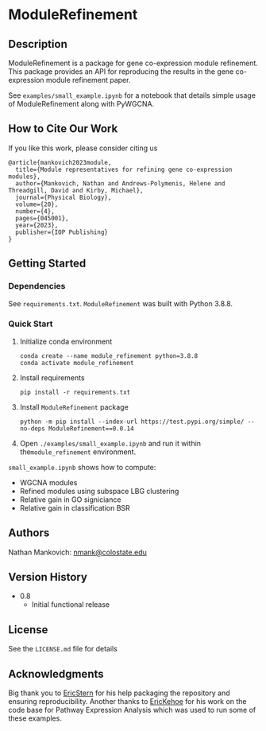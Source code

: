 # ModuleRefinement

## Description

ModuleRefinement is a package for gene co-expression module refinement. This package provides an API for reproducing the results in the gene co-expression module refinement paper.

See `examples/small_example.ipynb` for a notebook that details simple usage of ModuleRefinement along with PyWGCNA. 

## How to Cite Our Work

If you like this work, please consider citing us

```
@article{mankovich2023module,
  title={Module representatives for refining gene co-expression modules},
  author={Mankovich, Nathan and Andrews-Polymenis, Helene and Threadgill, David and Kirby, Michael},
  journal={Physical Biology},
  volume={20},
  number={4},
  pages={045001},
  year={2023},
  publisher={IOP Publishing}
}
```

## Getting Started

### Dependencies

See `requirements.txt`. `ModuleRefinement` was built with Python 3.8.8.

### Quick Start

1. Initialize conda environment

    ```
    conda create --name module_refinement python=3.8.8
    conda activate module_refinement
    ```

1. Install requirements

    ```
    pip install -r requirements.txt
    ```

1. Install `ModuleRefinement` package

    ```
    python -m pip install --index-url https://test.pypi.org/simple/ --no-deps ModuleRefinement==0.0.14
    ```

1. Open `./examples/small_example.ipynb` and run it within the`module_refinement` environment.

`small_example.ipynb` shows how to compute:

* WGCNA modules
* Refined modules using subspace LBG clustering
* Relative gain in GO signiciance
* Relative gain in classification BSR

<!-- ### Executing program

* How to run the program
* Step-by-step bullets
```
code blocks for commands
```

## Help

Any advise for common problems or issues.
```
command to run if program contains helper info
``` -->

## Authors

Nathan Mankovich: [nmank@colostate.edu](mailto:nmank@colostate.edu)

## Version History

* 0.8
    * Initial functional release

## License

See the `LICENSE.md` file for details

## Acknowledgments

Big thank you to [EricStern](https://github.com/estern95) for his help packaging the repository and ensuring reproducibility. Another thanks to [EricKehoe](https://github.com/ekehoe32) for his work on the code base for Pathway Expression Analysis which was used to run some of these examples.
